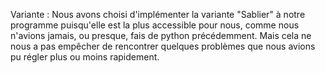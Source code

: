 Variante : 
Nous avons choisi d'implémenter la variante "Sablier" à notre programme puisqu'elle est la plus accessible pour nous, comme nous n'avions jamais, ou presque, fais de python précédemment. Mais cela ne nous a pas empêcher de rencontrer quelques problèmes que nous avions pu régler plus ou moins rapidement.
